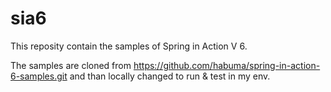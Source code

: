 # sia6
This reposity contain the samples of Spring in Action V 6.

The samples are cloned from https://github.com/habuma/spring-in-action-6-samples.git
and than locally changed to run & test in my env.

